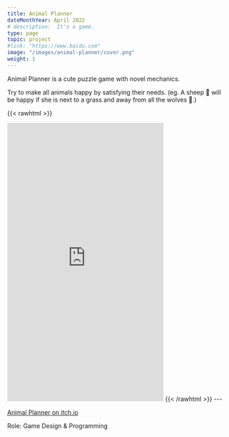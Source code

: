 ```yaml
---
title: Animal Planner
dateMonthYear: April 2022
# description:  It's a game.
type: page
topic: project
#link: "https://www.baidu.com"
image: "/images/animal-planner/cover.png"
weight: 1
---
```


Animal Planner is a cute puzzle game with novel mechanics. 
<!-- It's a game about likes & dislikes.   -->
Try to make all animals happy by satisfying their needs. (eg. A sheep 🐑 will be happy if she is next to a grass and away from all the wolves 🐺.)
<!-- As the smartest fox in the village, your job is to make all animals happy.   -->

<!-- {{< vimeo 819503860 >}} -->

{{< rawhtml >}} 
  <iframe src="https://player.vimeo.com/video/819503860?h=99626868de" width="360" height="640" frameborder="0"
  allowfullscreen="true"> </iframe>  
{{< /rawhtml >}}  
---  

[Animal Planner on itch.io](https://lunardust.itch.io/animalrequests)  

Role: Game Design & Programming

